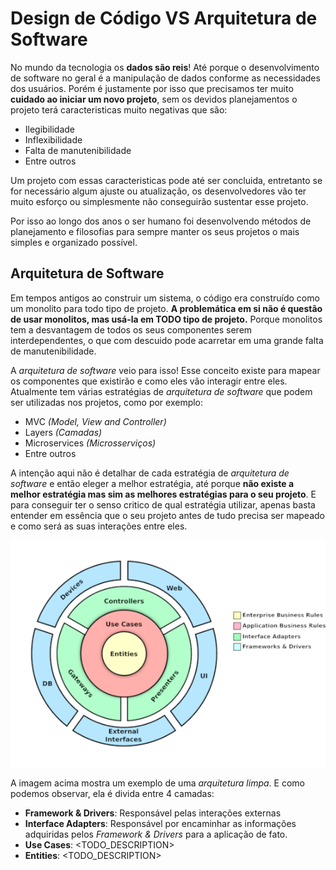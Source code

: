 # Design de Código VS Arquitetura de Software

No mundo da tecnologia os **dados são reis**! Até porque o desenvolvimento de software no geral é a manipulação de dados conforme as necessidades dos usuários. Porém é justamente por isso que precisamos ter muito **cuidado ao iniciar um novo projeto**, sem os devidos planejamentos o projeto terá caracteristicas muito negativas que são:

* Ilegibilidade
* Inflexibilidade
* Falta de manutenibilidade
* Entre outros

Um projeto com essas caracteristicas pode até ser concluida, entretanto se for necessário algum ajuste ou atualização, os desenvolvedores vão ter muito esforço ou simplesmente não conseguirão sustentar esse projeto.

Por isso ao longo dos anos o ser humano foi desenvolvendo métodos de planejamento e filosofias para sempre manter os seus projetos o mais simples e organizado possível.

## Arquitetura de Software

Em tempos antigos ao construir um sistema, o código era construído como um monolito para todo tipo de projeto. **A problemática em si não é questão de usar monolitos, mas usá-la em TODO tipo de projeto.** Porque monolitos tem a desvantagem de todos os seus componentes serem interdependentes, o que com descuido pode acarretar em uma grande falta de manutenibilidade.

A *arquitetura de software* veio para isso! Esse conceito existe para mapear os componentes que existirão e como eles vão interagir entre eles. Atualmente tem várias estratégias de *arquitetura de software* que podem ser utilizadas nos projetos, como por exemplo:

* MVC *(Model, View and Controller)*
* Layers *(Camadas)*
* Microservices *(Microsserviços)*
* Entre outros

A intenção aqui não é detalhar de cada estratégia de *arquitetura de software* e então eleger a melhor estratégia, até porque **não existe a melhor estratégia mas sim as melhores estratégias para o seu projeto**. E para conseguir ter o senso critico de qual estratégia utilizar, apenas basta entender em essência que o seu projeto antes de tudo precisa ser mapeado e como será as suas interações entre eles.

![Arquitetura Limpa](images/ddc_vs_ads/clean_architecture.png)

A imagem acima mostra um exemplo de uma *arquitetura limpa*. E como podemos observar, ela é divida entre 4 camadas:

* **Framework & Drivers**: Responsável pelas interações externas
* **Interface Adapters**: Responsável por encaminhar as informações adquiridas pelos *Framework & Drivers* para a aplicação de fato.
* **Use Cases**: <TODO_DESCRIPTION>
* **Entities**: <TODO_DESCRIPTION>
